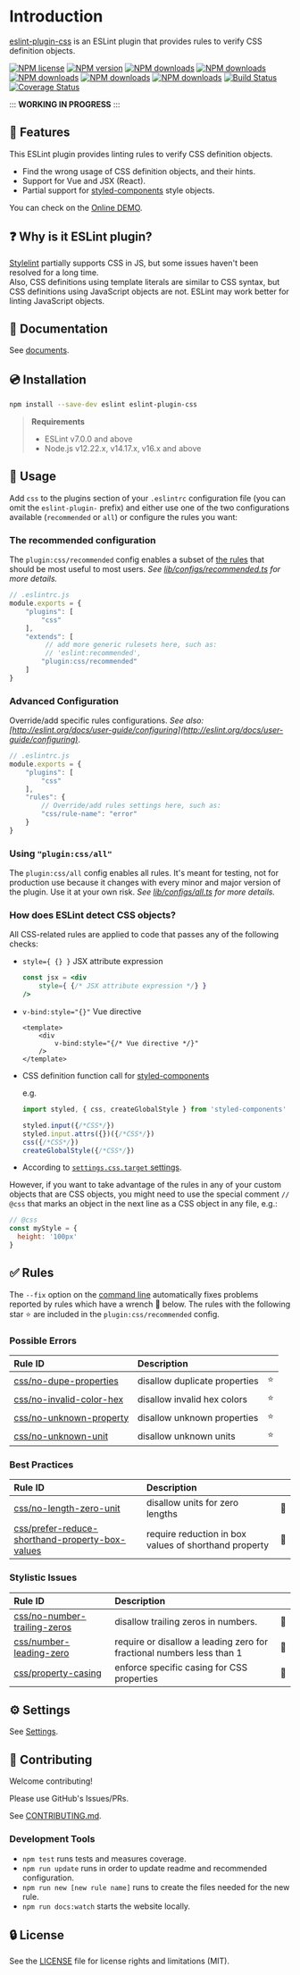 # Introduction

[eslint-plugin-css](https://www.npmjs.com/package/eslint-plugin-css) is an ESLint plugin that provides rules to verify CSS definition objects.

[![NPM license](https://img.shields.io/npm/l/eslint-plugin-css.svg)](https://www.npmjs.com/package/eslint-plugin-css)
[![NPM version](https://img.shields.io/npm/v/eslint-plugin-css.svg)](https://www.npmjs.com/package/eslint-plugin-css)
[![NPM downloads](https://img.shields.io/badge/dynamic/json.svg?label=downloads&colorB=green&suffix=/day&query=$.downloads&uri=https://api.npmjs.org//downloads/point/last-day/eslint-plugin-css&maxAge=3600)](http://www.npmtrends.com/eslint-plugin-css)
[![NPM downloads](https://img.shields.io/npm/dw/eslint-plugin-css.svg)](http://www.npmtrends.com/eslint-plugin-css)
[![NPM downloads](https://img.shields.io/npm/dm/eslint-plugin-css.svg)](http://www.npmtrends.com/eslint-plugin-css)
[![NPM downloads](https://img.shields.io/npm/dy/eslint-plugin-css.svg)](http://www.npmtrends.com/eslint-plugin-css)
[![NPM downloads](https://img.shields.io/npm/dt/eslint-plugin-css.svg)](http://www.npmtrends.com/eslint-plugin-css)
[![Build Status](https://github.com/ota-meshi/eslint-plugin-css/workflows/CI/badge.svg?branch=main)](https://github.com/ota-meshi/eslint-plugin-css/actions?query=workflow%3ACI)
[![Coverage Status](https://coveralls.io/repos/github/ota-meshi/eslint-plugin-css/badge.svg?branch=main)](https://coveralls.io/github/ota-meshi/eslint-plugin-css?branch=main)

::: **WORKING IN PROGRESS** :::

## :name_badge: Features

This ESLint plugin provides linting rules to verify CSS definition objects.

- Find the wrong usage of CSS definition objects, and their hints.
- Support for Vue and JSX (React).
- Partial support for [styled-components] style objects.

You can check on the [Online DEMO](https://ota-meshi.github.io/eslint-plugin-css/playground/).

[styled-components]: https://styled-components.com/docs/advanced#style-objects

## :question: Why is it ESLint plugin?

[Stylelint] partially supports CSS in JS, but some issues haven't been resolved for a long time.  
Also, CSS definitions using template literals are similar to CSS syntax, but CSS definitions using JavaScript objects are not. ESLint may work better for linting JavaScript objects.

[Stylelint]: https://stylelint.io

<!--DOCS_IGNORE_START-->

## :book: Documentation

See [documents](https://ota-meshi.github.io/eslint-plugin-css/).

## :cd: Installation

```bash
npm install --save-dev eslint eslint-plugin-css
```

> **Requirements**
>
> - ESLint v7.0.0 and above
> - Node.js v12.22.x, v14.17.x, v16.x and above

<!--DOCS_IGNORE_END-->

## :book: Usage

<!--USAGE_SECTION_START-->

Add `css` to the plugins section of your `.eslintrc` configuration file (you can omit the `eslint-plugin-` prefix)
and either use one of the two configurations available (`recommended` or `all`) or configure the rules you want:

### The recommended configuration

The `plugin:css/recommended` config enables a subset of [the rules](#white_check_mark-rules) that should be most useful to most users.
*See [lib/configs/recommended.ts](https://github.com/ota-meshi/eslint-plugin-css/blob/main/lib/configs/recommended.ts) for more details.*

```js
// .eslintrc.js
module.exports = {
    "plugins": [
        "css"
    ],
    "extends": [
         // add more generic rulesets here, such as:
         // 'eslint:recommended',
        "plugin:css/recommended"
    ]
}
```

### Advanced Configuration

Override/add specific rules configurations. *See also: [http://eslint.org/docs/user-guide/configuring](http://eslint.org/docs/user-guide/configuring)*.

```js
// .eslintrc.js
module.exports = {
    "plugins": [
        "css"
    ],
    "rules": {
        // Override/add rules settings here, such as:
        "css/rule-name": "error"
    }
}
```

### Using `"plugin:css/all"`

The `plugin:css/all` config enables all rules. It's meant for testing, not for production use because it changes with every minor and major version of the plugin. Use it at your own risk.
*See [lib/configs/all.ts](https://github.com/ota-meshi/eslint-plugin-css/blob/main/lib/configs/all.ts) for more details.*

### How does ESLint detect CSS objects?

All CSS-related rules are applied to code that passes any of the following checks:

- `style={ {} }` JSX attribute expression

    ```jsx
    const jsx = <div
        style={ {/* JSX attribute expression */} }
    />
    ```

- `v-bind:style="{}"` Vue directive

    ```vue
    <template>
        <div
            v-bind:style="{/* Vue directive */}"
        />
    </template>
    ```

- CSS definition function call for [styled-components](https://styled-components.com/docs/advanced#style-objects)

    e.g.

    ```js
    import styled, { css, createGlobalStyle } from 'styled-components'

    styled.input({/*CSS*/})
    styled.input.attrs({})({/*CSS*/})
    css({/*CSS*/})
    createGlobalStyle({/*CSS*/})
    ```

- According to [`settings.css.target` settings](../settings/README.md#target).

However, if you want to take advantage of the rules in any of your custom objects that are CSS objects, you might need to use the special comment `// @css` that marks an object in the next line as a CSS object in any file, e.g.:

```js
// @css
const myStyle = {
  height: '100px'
}
```

<!--USAGE_SECTION_END-->

## :white_check_mark: Rules

<!--RULES_SECTION_START-->

The `--fix` option on the [command line](https://eslint.org/docs/user-guide/command-line-interface#fixing-problems) automatically fixes problems reported by rules which have a wrench :wrench: below.
The rules with the following star :star: are included in the `plugin:css/recommended` config.

<!--RULES_TABLE_START-->

### Possible Errors

| Rule ID | Description |    |
|:--------|:------------|:---|
| [css/no-dupe-properties](https://ota-meshi.github.io/eslint-plugin-css/rules/no-dupe-properties.html) | disallow duplicate properties | :star: |
| [css/no-invalid-color-hex](https://ota-meshi.github.io/eslint-plugin-css/rules/no-invalid-color-hex.html) | disallow invalid hex colors | :star: |
| [css/no-unknown-property](https://ota-meshi.github.io/eslint-plugin-css/rules/no-unknown-property.html) | disallow unknown properties | :star: |
| [css/no-unknown-unit](https://ota-meshi.github.io/eslint-plugin-css/rules/no-unknown-unit.html) | disallow unknown units | :star: |

### Best Practices

| Rule ID | Description |    |
|:--------|:------------|:---|
| [css/no-length-zero-unit](https://ota-meshi.github.io/eslint-plugin-css/rules/no-length-zero-unit.html) | disallow units for zero lengths | :wrench: |
| [css/prefer-reduce-shorthand-property-box-values](https://ota-meshi.github.io/eslint-plugin-css/rules/prefer-reduce-shorthand-property-box-values.html) | require reduction in box values of shorthand property | :wrench: |

### Stylistic Issues

| Rule ID | Description |    |
|:--------|:------------|:---|
| [css/no-number-trailing-zeros](https://ota-meshi.github.io/eslint-plugin-css/rules/no-number-trailing-zeros.html) | disallow trailing zeros in numbers. | :wrench: |
| [css/number-leading-zero](https://ota-meshi.github.io/eslint-plugin-css/rules/number-leading-zero.html) | require or disallow a leading zero for fractional numbers less than 1 | :wrench: |
| [css/property-casing](https://ota-meshi.github.io/eslint-plugin-css/rules/property-casing.html) | enforce specific casing for CSS properties | :wrench: |

<!--RULES_TABLE_END-->
<!--RULES_SECTION_END-->

## :gear: Settings

See [Settings](https://ota-meshi.github.io/eslint-plugin-css/settings/).

<!--DOCS_IGNORE_START-->

<!-- TODO v1.0.0

## :traffic_light: Semantic Versioning Policy

**eslint-plugin-css** follows [Semantic Versioning](http://semver.org/) and [ESLint's Semantic Versioning Policy](https://github.com/eslint/eslint#semantic-versioning-policy).

-->

## :beers: Contributing

Welcome contributing!

Please use GitHub's Issues/PRs.

See [CONTRIBUTING.md](CONTRIBUTING.md).

### Development Tools

- `npm test` runs tests and measures coverage.
- `npm run update` runs in order to update readme and recommended configuration.
- `npm run new [new rule name]` runs to create the files needed for the new rule.
- `npm run docs:watch` starts the website locally.

<!--DOCS_IGNORE_END-->

## :lock: License

See the [LICENSE](LICENSE) file for license rights and limitations (MIT).
